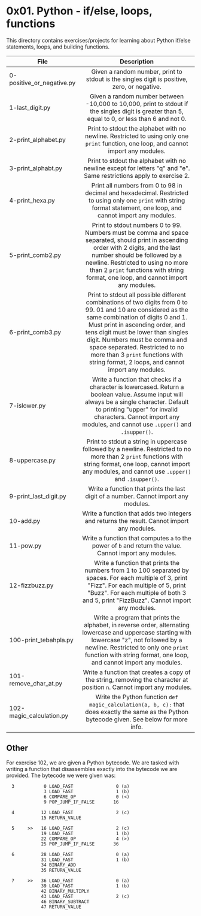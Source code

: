 # 0x01. Python - if/else, loops, functions

This directory contains exercises/projects for learning about Python if/else statements, loops, and building functions.

| File | Description |
| ---- |:-----------:|
| 0-positive_or_negative.py | Given a random number, print to stdout is the singles digit is positive, zero, or negative. |
| 1-last_digit.py | Given a random number between -10,000 to 10,000, print to stdout if the singles digit is greater than 5, equal to 0, or less than 6 and not 0. |
| 2-print_alphabet.py | Print to stdout the alphabet with no newline. Restricted to using only one `print` function, one loop, and cannot import any modules. |
| 3-print_alphabt.py | Print to stdout the alphabet with no newline except for letters "q" and "e". Same restrictions apply to exercise 2. |
| 4-print_hexa.py | Print all numbers from 0 to 98 in decimal and hexadecimal. Restricted to using only one `print` with string format statement, one loop, and cannot import any modules. |
| 5-print_comb2.py | Print to stdout numbers 0 to 99. Numbers must be comma and space separated, should print in ascending order with 2 digits, and the last number should be followed by a newline. Restricted to using no more than 2 `print` functions with string format, one loop, and cannot import any modules. |
| 6-print_comb3.py | Print to stdout all possible different combinations of two digits from 0 to 99. 01 and 10 are considered as the same combination of digits 0 and 1. Must print in ascending order, and tens digit must be lower than singles digit. Numbers must be comma and space separated. Restricted to no more than 3 `print` functions with string format, 2 loops, and cannot import any modules. |
| 7-islower.py | Write a function that checks if a character is lowercased. Return a boolean value. Assume input will always be a single character. Default to printing "upper" for invalid characters. Cannot import any modules, and cannot use `.upper()` and `.isupper()`. |
| 8-uppercase.py | Print to stdout a string in uppercase followed by a newline. Restricted to no more than 2 `print` functions with string format, one loop, cannot import any modules, and cannot use `.upper()` and `.isupper()`. |
| 9-print_last_digit.py | Write a function that prints the last digit of a number. Cannot import any modules. |
| 10-add.py | Write a function that adds two integers and returns the result. Cannot import any modules. |
| 11-pow.py | Write a function that computes `a` to the power of `b` and return the value. Cannot import any modules. |
| 12-fizzbuzz.py | Write a function that prints the numbers from 1 to 100 separated by spaces. For each multiple of 3, print "Fizz". For each multiple of 5, print "Buzz". For each multiple of both 3 and 5, print "FizzBuzz". Cannot import any modules. |
| 100-print_tebahpla.py | Write a program that prints the alphabet, in reverse order, alternating lowercase and uppercase starting with lowercase "z", not followed by a newline. Restricted to only one `print` function with string format, one loop, and cannot import any modules. |
| 101-remove_char_at.py | Write a function that creates a copy of the string, removing the character at position `n`. Cannot import any modules. |
| 102-magic_calculation.py | Write the Python function `def magic_calculation(a, b, c):` that does exactly the same as the Python bytecode given. See below for more info. |


## Other

For exercise 102, we are given a Python bytecode. We are tasked with writing a function that disassembles exactly into the bytecode we are provided. The bytecode we were given was:

```
  3           0 LOAD_FAST                0 (a)
              3 LOAD_FAST                1 (b)
              6 COMPARE_OP               0 (<)
              9 POP_JUMP_IF_FALSE       16

  4          12 LOAD_FAST                2 (c)
             15 RETURN_VALUE

  5     >>   16 LOAD_FAST                2 (c)
             19 LOAD_FAST                1 (b)
             22 COMPARE_OP               4 (>)
             25 POP_JUMP_IF_FALSE       36

  6          28 LOAD_FAST                0 (a)
             31 LOAD_FAST                1 (b)
             34 BINARY_ADD
             35 RETURN_VALUE

  7     >>   36 LOAD_FAST                0 (a)
             39 LOAD_FAST                1 (b)
             42 BINARY_MULTIPLY
             43 LOAD_FAST                2 (c)
             46 BINARY_SUBTRACT
             47 RETURN_VALUE
```
